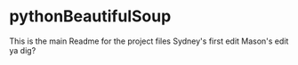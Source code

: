 # pythonBeautifulSoup
This is the main Readme for the project files
Sydney's first edit
Mason's edit ya dig?